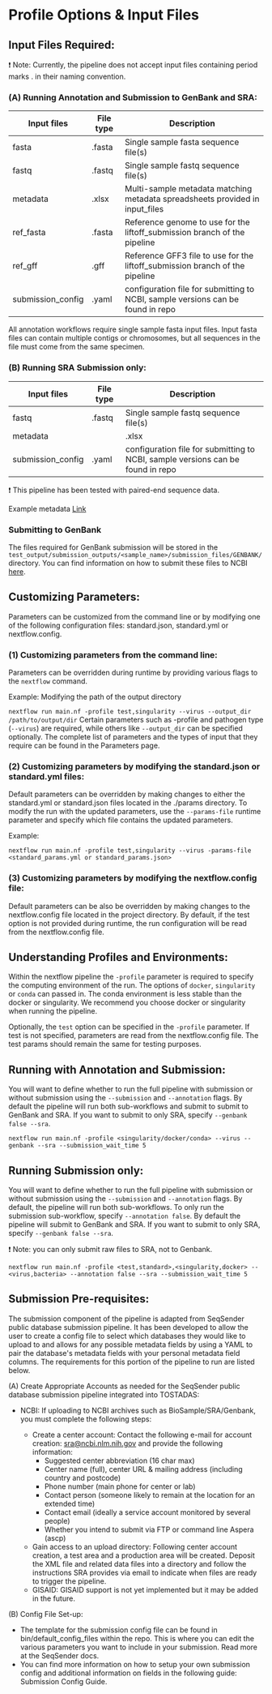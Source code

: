 # Profile Options & Input Files

## Input Files Required:

❗ Note: Currently, the pipeline does not accept input files containing period marks . in their naming convention.

### (A) Running Annotation and Submission to GenBank and SRA:

| Input files | File type | Description |
| --- | --- | --- |
| fasta | .fasta | Single sample fasta sequence file(s) |
| fastq | .fastq | Single sample fastq sequence file(s) |
| metadata | .xlsx | Multi-sample metadata matching metadata spreadsheets provided in input\_files |
| ref\_fasta | .fasta | Reference genome to use for the liftoff\_submission branch of the pipeline |
| ref\_gff | .gff | Reference GFF3 file to use for the liftoff\_submission branch of the pipeline |
| submission\_config | .yaml | configuration file for submitting to NCBI, sample versions can be found in repo |

All annotation workflows require single sample fasta input files. Input fasta files can contain multiple contigs or chromosomes, but all sequences in the file must come from the same specimen.

### (B) Running SRA Submission only:

| Input files | File type | Description |
| --- | --- | --- |
| fastq | .fastq | Single sample fastq sequence file(s) |
| metadata |     | .xlsx |
| submission\_config | .yaml | configuration file for submitting to NCBI, sample versions can be found in repo |

❗ This pipeline has been tested with paired-end sequence data.

Example metadata [Link](https://github.com/CDCgov/tostadas/blob/bb47dce749eada90f3c879a3e373a2e27c36eca4/assets/sample_metadata/MPXV_metadata_Sample_Run_1.xlsx)

### Submitting to GenBank

The files required for GenBank submission will be stored in the `test_output/submission_outputs/<sample_name>/submission_files/GENBANK/` directory. You can find information on how to submit these files to NCBI [here](https://submit.ncbi.nlm.nih.gov/).

## Customizing Parameters:

Parameters can be customized from the command line or by modifying one of the following configuration files: standard.json, standard.yml or nextflow.config.

### (1) Customizing parameters from the command line:

Parameters can be overridden during runtime by providing various flags to the `nextflow` command.

Example: Modifying the path of the output directory

`nextflow run main.nf -profile test,singularity --virus --output_dir /path/to/output/dir` Certain parameters such as -profile and pathogen type (`--virus`) are required, while others like `--output_dir` can be specified optionally. The complete list of parameters and the types of input that they require can be found in the Parameters page.

### (2) Customizing parameters by modifying the standard.json or standard.yml files:

Default parameters can be overridden by making changes to either the standard.yml or standard.json files located in the ./params directory. To modify the run with the updated parameters, use the `--params-file` runtime parameter and specify which file contains the updated parameters.

Example:

`nextflow run main.nf -profile test,singularity --virus -params-file <standard_params.yml or standard_params.json>`

### (3) Customizing parameters by modifying the nextflow.config file:

Default parameters can be also be overridden by making changes to the nextflow.config file located in the project directory. By default, if the test option is not provided during runtime, the run configuration will be read from the nextflow.config file.

## Understanding Profiles and Environments:

Within the nextflow pipeline the `-profile` parameter is required to specify the computing environment of the run. The options of `docker`, `singularity` or `conda` can passed in. The conda environment is less stable than the docker or singularity. We recommend you choose docker or singularity when running the pipeline.

Optionally, the `test` option can be specified in the `-profile` parameter. If test is not specified, parameters are read from the nextflow.config file. The test params should remain the same for testing purposes.

## Running with Annotation and Submission:

You will want to define whether to run the full pipeline with submission or without submission using the `--submission` and `--annotation` flags. By default the pipeline will run both sub-workflows and submit to submit to GenBank and SRA. If you want to submit to only SRA, specify `--genbank false --sra`.

`nextflow run main.nf -profile <singularity/docker/conda> --virus --genbank --sra --submission_wait_time 5`

## Running Submission only:

You will want to define whether to run the full pipeline with submission or without submission using the `--submission` and `--annotation` flags. By default, the pipeline will run both sub-workflows. To only run the submission sub-workflow, specify `--annotation false`. By default the pipeline will submit to GenBank and SRA. If you want to submit to only SRA, specify `--genbank false --sra`.

❗ Note: you can only submit raw files to SRA, not to Genbank.

`nextflow run main.nf -profile <test,standard>,<singularity,docker> --<virus,bacteria> --annotation false --sra --submission_wait_time 5`

## Submission Pre-requisites:

The submission component of the pipeline is adapted from SeqSender public database submission pipeline. It has been developed to allow the user to create a config file to select which databases they would like to upload to and allows for any possible metadata fields by using a YAML to pair the database's metadata fields with your personal metadata field columns. The requirements for this portion of the pipeline to run are listed below.

(A) Create Appropriate Accounts as needed for the SeqSender public database submission pipeline integrated into TOSTADAS:

*   NCBI: If uploading to NCBI archives such as BioSample/SRA/Genbank, you must complete the following steps:
    
    *   Create a center account: Contact the following e-mail for account creation: sra@ncbi.nlm.nih.gov and provide the following information:
        *   Suggested center abbreviation (16 char max)
        *   Center name (full), center URL & mailing address (including country and postcode)
        *   Phone number (main phone for center or lab)
        *   Contact person (someone likely to remain at the location for an extended time)
        *   Contact email (ideally a service account monitored by several people)
        *   Whether you intend to submit via FTP or command line Aspera (ascp)
    *   Gain access to an upload directory: Following center account creation, a test area and a production area will be created. Deposit the XML file and related data files into a directory and follow the instructions SRA provides via email to indicate when files are ready to trigger the pipeline.
    *   GISAID: GISAID support is not yet implemented but it may be added in the future.

(B) Config File Set-up:

*   The template for the submission config file can be found in bin/default\_config\_files within the repo. This is where you can edit the various parameters you want to include in your submission. Read more at the SeqSender docs.
*   You can find more information on how to setup your own submission config and additional information on fields in the following guide: Submission Config Guide.
